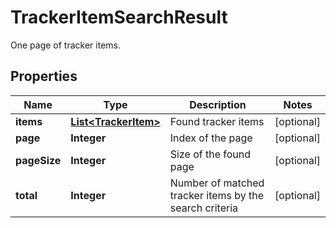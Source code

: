 

# TrackerItemSearchResult

One page of tracker items.

## Properties

| Name | Type | Description | Notes |
|------------ | ------------- | ------------- | -------------|
|**items** | [**List&lt;TrackerItem&gt;**](TrackerItem.md) | Found tracker items |  [optional] |
|**page** | **Integer** | Index of the page |  [optional] |
|**pageSize** | **Integer** | Size of the found page |  [optional] |
|**total** | **Integer** | Number of matched tracker items by the search criteria |  [optional] |




